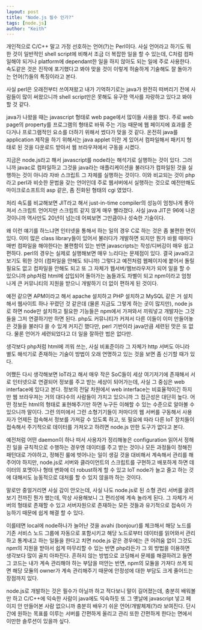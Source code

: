 ```yaml
---
layout: post
title: "Node.js 필수 인가?"
tags: [node.js]
author: "Keith"
---
```


개인적으로 C/C++ 말고 가정 선호하는 언어(?)는 Perl이다. 사실 언어라고 하기도 뭐한 것이 일반적인 shell script에 비해서 조금 더 복잡한 일을 할 수 있는데, C처럼 컴파일해야 되거나 platform에 dependant한 일을 하지 않아도 되는 일에 주로 사용한다. 속도같은 것은 진작에 포기했다고 봐야 맞을 것이 이렇게 허술하게 기술해도 잘 돌아가는 언어(?)들의 특징이라고 본다.

사실 perl은 오래전부터 쓰여져왔고 내가 기억하기로는 java가 완전히 떠버리기 전에 사람들이 많이 써왔으니까 shell script만은 못해도 유구한 역사를 자랑하고 있다고 봐야할 것 같다. 

java가 나왔을 때는 javascript 형태로 web page에서 많이들 사용을 했다. 주로 web page의 property를 프로그램의 형태로 바꿔 주는 기능 때문에 웹 페이지에 효과를 준다거나 프로그램적인 요소를 더하기 위해서 썼다가 맞을 것 같다. 온전히 java를 application 제작을 하기 위해서는 java applet 이란 게 있어서 컴파일해서 패키지 형태로 된 것을 다운로드 받아서 웹 브라우져에서 구동을 시켰다. 

지금은 node.js라고 해서 javascript를 node라는 해석기로 실행하는 것이 있다. 그러니까 javac로 컴파일하고 그것을 java라는 애플리케이션을 불러다가 컴파일된 것을 실행하는 것이 아니라 자바 스크립트 그 자체를 실행하는 것이다. 이와 비교되는 것이 php라고 perl과 비슷한 문법을 갖는 언어인데 주로 웹서버에서 실행하는 것으로 예전만해도 마이크로소프트의 asp 같은, 좀 진화된 형태의 cgi 였었다. 

처리 속도를 비교해보면 JIT라고 해서 just-in-time compiler의 성능이 엄청나게 좋아져서 스크립트 언어지만 스크립트 같지 않게 매우 빨라졌다. 사실 java JIT은 96에 나온 것이니까 역사만도 20년이 넘는데 어찌보면 그만큼이나 성숙한 기술이다.

왜 이런 얘기를 하느냐면 인터넷을 통해서 하는 일의 경우 C로 하는 것은 좀 불편한 면이 있다. 이미 많은 class library들이 있어서 불러다가 개발하면 되지만 뭔가 바뀔 때마다 매번 컴파일을 해야한다는 불편함이 있는 반면 javascripts는 작성/디버깅이 매우 쉽고 편하다. perl의 경우는 실제로 실행해보면 매우 느리다는 문제점이 있다. 결국 java라고 보기도 뭐한 것이 (컴파일을 안해도 되니까) 그렇다고 예전처럼 웹페이지에 붙어서 돌릴 필요도 없고 컴파일을 안해도 되고 또 그 자체가 웹서버/웹브라우저가 되어 일을 할 수 있으니까 php처럼 html에 삽입되어 돌아가는 놈들과도 차별이 되고 npm이라고 엄청나게 큰 커뮤니티의 지원을 받으니 개발하기 더 없이 편하게 된 것이다. 

예전 같으면 APM이라고 해서 apache 설치하고 PHP 설치하고 MySQL 같은 거 설치해서 웹사이트 하나 꾸렸던 것 같은데 (물론 지금도 그렇게 하는 곳이 많지만), node js로 하면 node만 설치하고 필요한 기능들은 npm에서 가져와서 끼워넣고 개발자는 그것들을 그저 연결하기만 하면 된다. php도 커뮤니티가 커져서 다른 이들이 이미 만들어놓은 것들을 불러다 쓸 수 있게 커지긴 했다만, perl 기반이라 java만큼 세련된 맛은 또 없다. 물론 언어가 세련되었다고 더 일을 잘하란 법은 없다만.

생각보다 php처럼 html에 끼워 쓰는, 사실 비표준이라 그 자체가 http 서버도 아니라 별도 해석기로 존재하는 기술이 방법이 오래 연명하고 있는 것을 보면 좀 신기할 때가 있다. 

어쨌든 다시 생각해보면 IoT라고 해서 매우 작은 SoC들이 세상 여기저기에 존재해서 서로 인터넷으로 연결되어 정보를 주고 받는 세상이 되어가는데, 사실 그 중심은 web interface에 있다고 본다. 정보의 전달 차원에서 web interface는 비효율적이긴 하지만 웹 브라우져는 거의 대다수의 사람들이 가지고 있으니까 그 접근성은 대단히 높다. 어떤 정보든 html의 형태로 표현해주기만 하면 누구든 이해할 수 있는 수준으로 알아볼 수 있으니까 말이다. 그런 의미에서 그런 소형기기들이 저마다의 웹 서버를 구동해서 사용자가 언제든 접속해서 정보를 가져갈 수 있도록 하고, 또 필요에 따라 다른 IoT 장치들이 접속해서 주기적으로 데이터를 가져오고 하려면 node.js 만한 도구가 없다고 본다. 

예전처럼 어떤 daemon이 하나 떠서 사용자가 정리해놓은 configuration 읽어서 정해진 일을 규칙적으로 수행하는 경우엔 데이터를 주고 받는 것이나 모든 과정들이 정해진 패턴대로 가야하고, 정해진 룰에 벗어나는 일이 생길 것을 대비해서 계속해서 관리를 해주어야 하지만, node.js로 서버와 클라이언트의 스크립트를 구현하고 배포하게 하면 데이터의 포멧이나 형태 변화에 더 robust하게 할 수 있고 IoT node가 늘고 줄고 하는 것에 대해서도 능동적으로 대처를 할 수 있지 않을까 하는 것이다.

말로만 중얼거리면 사실 감이 안오는데, 사실 나도 node.js로 된 소형 관리 서버를 굴려보기 전까진 뭔가 했는데, 막상 사용해보니 그 편리성에 계속 놀라게 된다. 그 자체가 서버의 형태로 존재할 수 있고 서버자원으로 존재하는 모든 것들과 유기적으로 접속이 가능하기 때문에 쉽게 해결 할 수 있다. 

이를테면 local에 node하나가 늘어난 것을 avahi (bonjour)를 체크해서 해당 노드를 기존 서비스 노드 그룹에 자동으로 포함시키고 해당 노드로부터 데이터를 읽어와서 관리하고 통계내고 하는 일들을 한다고 치면 node.js 같은 경우에는 큰 어려움 없이 그것도 npm의 지원을 받아서 쉽게 마무리할 수 있는 반면 php라든가 그 외 방법을 이용하면 생각보다 많이 골치 아파진다. 흔하지 않는 방법으로 코딩해서 문제를 해결하려고 들면 그 코드는 내가 계속 관리해야 하는 부담을 떠안는 반면, npm의 모듈을 가져다 쓰게 되면 해당 모듈의 owner가 계속 관리해주기 때문에 안정성에 대한 부담도 크게 줄어드는 장점까지 있다.

node.js로 개발하는 것은 필수가 아닐까 하고 적다보니 말이 길어졌는데, 충분히 배워볼만 하고 C/C++에 익숙한 사람이 java에도 익숙하듯 또 그 옛날에 javascript 넣고 페이지 안 만들어본 사람 없으니까 충분히 배우기 쉬운 언어/개발체제(?)라 보여진다. 단시간에 원하는 목표를 이루는 서버를 간편하게 올리고 관리 또한 간편하게 한다는 면에서 이만한 솔루션이 있을까 싶다.



